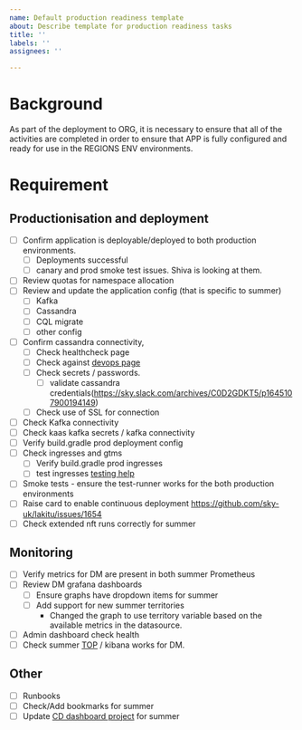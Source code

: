 ```yaml
---
name: Default production readiness template
about: Describe template for production readiness tasks
title: ''
labels: ''
assignees: ''

---
```


# Background
As part of the deployment to ORG, it is necessary to ensure that all of the activities are completed in order to ensure that APP is fully configured and ready for use in the REGIONS ENV environments.

# Requirement
## Productionisation and deployment
- [ ] Confirm application is deployable/deployed to both production environments.  
  - [ ] Deployments successful
  - [ ] canary and prod smoke test issues.  Shiva is looking at them.
- [ ] Review quotas for namespace allocation
- [ ] Review and update the application config (that is specific to summer)
  - [ ] Kafka
  - [ ] Cassandra
  - [ ] CQL migrate
  - [ ] other config
- [ ] Confirm cassandra connectivity,
  - [ ] Check healthcheck page
  - [ ] Check against [devops page](https://github.com/sky-uk/ovp-devops-inventory/blob/master/summer-prod-admin_inventory.json)
  - [ ] Check secrets / passwords.
    - [ ] validate cassandra credentials(https://sky.slack.com/archives/C0D2GDKT5/p1645107900194149)
  - [ ] Check use of SSL for connection
- [ ]  Check Kafka connectivity
  - [ ] Check kaas kafka secrets / kafka connectivity
- [ ] Verify build.gradle prod deployment config
- [ ] Check ingresses and gtms
  - [ ] Verify build.gradle prod ingresses
  - [ ] test ingresses [testing help](https://wiki.at.sky/pages/viewpage.action?spaceKey=ODO&title=Dev+GTM+Configuration)
- [ ] Smoke tests - ensure the test-runner works for the both production environments
- [ ] Raise card to enable continuous deployment https://github.com/sky-uk/lakitu/issues/1654
- [ ] Check extended nft runs correctly for summer

## Monitoring
- [ ] Verify metrics for DM are present in both summer Prometheus
- [ ] Review DM grafana dashboards
  - [ ] Ensure graphs have dropdown items for summer
  - [ ] Add support for new summer territories
    - Changed the graph to use territory variable based on the available metrics in the datasource.
- [ ] Admin dashboard check health
- [ ] Check summer [TOP](https://top-sum-prod.telemetry.nbcuott.com/) / kibana works for DM.

## Other
- [ ] Runbooks
- [ ] Check/Add bookmarks for summer
- [ ] Update [CD dashboard project](https://cd-dashboard.tools.cosmic.sky/) for summer
